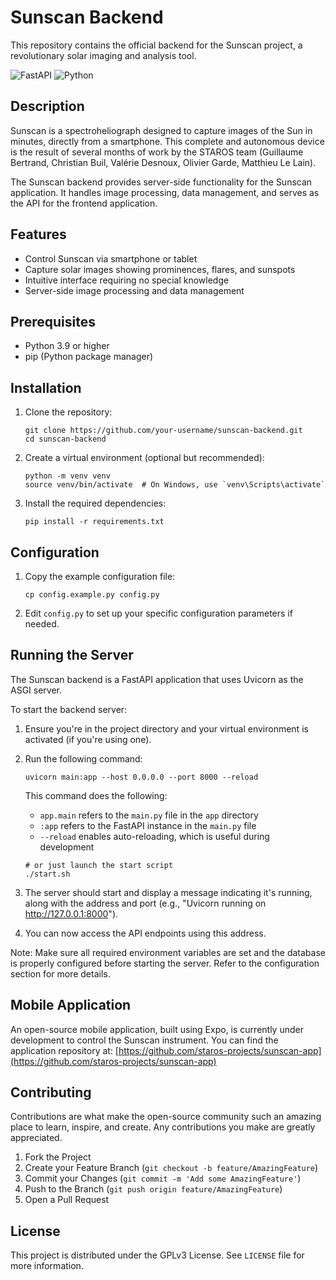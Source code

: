 # Sunscan Backend

This repository contains the official backend for the Sunscan project, a revolutionary solar imaging and analysis tool.

![FastAPI](https://img.shields.io/badge/FastAPI-005571?style=for-the-badge&logo=fastapi) ![Python](https://img.shields.io/badge/python-3670A0?style=for-the-badge&logo=python&logoColor=ffdd54)

## Description

Sunscan is a spectroheliograph designed to capture images of the Sun in minutes, directly from a smartphone. This complete and autonomous device is the result of several months of work by the STAROS team (Guillaume Bertrand, Christian Buil, Valérie Desnoux, Olivier Garde, Matthieu Le Lain).

The Sunscan backend provides server-side functionality for the Sunscan application. It handles image processing, data management, and serves as the API for the frontend application.

## Features

- Control Sunscan via smartphone or tablet
- Capture solar images showing prominences, flares, and sunspots
- Intuitive interface requiring no special knowledge
- Server-side image processing and data management

## Prerequisites

- Python 3.9 or higher
- pip (Python package manager)

## Installation

1. Clone the repository:
   ```
   git clone https://github.com/your-username/sunscan-backend.git
   cd sunscan-backend
   ```

2. Create a virtual environment (optional but recommended):
   ```
   python -m venv venv
   source venv/bin/activate  # On Windows, use `venv\Scripts\activate`
   ```

3. Install the required dependencies:
   ```
   pip install -r requirements.txt
   ```

## Configuration

1. Copy the example configuration file:
   ```
   cp config.example.py config.py
   ```

2. Edit `config.py` to set up your specific configuration parameters if needed.

## Running the Server

The Sunscan backend is a FastAPI application that uses Uvicorn as the ASGI server.

To start the backend server:

1. Ensure you're in the project directory and your virtual environment is activated (if you're using one).

2. Run the following command:
   ```
   uvicorn main:app --host 0.0.0.0 --port 8000 --reload

   ```

   This command does the following:
   - `app.main` refers to the `main.py` file in the `app` directory
   - `:app` refers to the FastAPI instance in the `main.py` file
   - `--reload` enables auto-reloading, which is useful during development

   ```
   # or just launch the start script
   ./start.sh
   ```

3. The server should start and display a message indicating it's running, along with the address and port (e.g., "Uvicorn running on http://127.0.0.1:8000").

4. You can now access the API endpoints using this address.

Note: Make sure all required environment variables are set and the database is properly configured before starting the server. Refer to the configuration section for more details.


## Mobile Application

An open-source mobile application, built using Expo, is currently under development to control the Sunscan instrument. You can find the application repository at: [https://github.com/staros-projects/sunscan-app](https://github.com/staros-projects/sunscan-app)

## Contributing

Contributions are what make the open-source community such an amazing place to learn, inspire, and create. Any contributions you make are greatly appreciated.

1. Fork the Project
2. Create your Feature Branch (`git checkout -b feature/AmazingFeature`)
3. Commit your Changes (`git commit -m 'Add some AmazingFeature'`)
4. Push to the Branch (`git push origin feature/AmazingFeature`)
5. Open a Pull Request

## License

This project is distributed under the GPLv3 License. See `LICENSE` file for more information.
